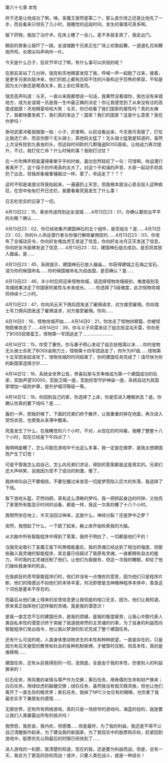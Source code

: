 第六十七章 本性


终于还是让他成功了啊，咦，圣魔王居然是第二个，那么皮尔改之还是比他先了一步，而且看来只领先了几小时，我睡觉的这段时间，发生的事情可真多啊。

服下药物，施加了治疗术，在床上睡了一会儿，差不多就复原了，我走出门。

眼前的景象让我吓了一跳，友谊城数千兄弟正在广场上欢歌起舞，一道道礼花和鞭炮齐鸣，长啸尖叫声响作一片。

今天是什么日子，狂欢节早过了啊，有什么事可以庆祝的呢？

在房前呆站了几分钟，瑞克和天地赐富发现了我，呼喊一声一起跑了过来，接着，是更多兄弟向我冲来，他们的脸上都有压抑不住的兴奋和近乎恐怖的笑容，不知是因为太兴奋还是喝酒太多，脸上全红得发亮。

瑞克高声叫道：与天，一直以来我都想说一句话，我果然没看错你，我也没有来错地方，成为友谊城一员是我一生中最正确的决定！你让我感觉到了从来没有过的高度成就感！天地赐富哈哈大笑：与天，你已经看了我们国家的属性吗？真的太棒了，我都快要发疯了，我们真的发达了！国家？我们的国家？这是什么意思？我在作梦吗！

泰坦武蒙冲着我狠狠一拍：小子，厉害啊，以前没看出来，今天我可真服了，打仗比我还亡命，而且你那个无头骑士，真他妈太猛了！无头骑士猛我是知道的，虽然上次没有抢到九香虫的头，但这段时间砍的几颗强盗BOSS首级，让他战力再次提升，不过，我打仗亡命？什么时候的事？我刚打过仗？

在一片吹捧声把我灌得晕晕乎乎的时候，晨剑忽然轻叹了一句：可惜啊，命运潜行者离开了，这个探子的作用真的太大了。对这个不和谐的声音，大家一起动手将其扔了出去，但我却象被重锤敲过一样，蒙了，命运走了？？？

这时不知是谁提议将我抬起来，一遍遍扔上天空，但我根本就没心思去投入这种疯狂，在空中匆匆打开日志栏，我要看看究竟发生了什么事！

日志栏忠实的记录了一切。

4月13日22：15，乘坐传送阵到达友谊城……4月13日23：01，你确认要挖出芊芊的左眼？确认……

4月13日23：02，你已经收集齐建国神石的五个组件，是否组合？是……4月13日23：02，你的仆人命运潜行者与你强行解除雇佣契约……4月13日23：03，你发布了全城动员令，你向好友嗜血虎王发送了信息，你向好友冰月正天发送了信息，你向好友冷面佛发送了信息……4月13日23：32，建国神石组合成功，是否将其放入器庙，是……

4月13日23：45，系统提示，建国神石已放入器庙，，你获得建城之石海之宝石，请为你的候国命名……你的候国被命名为自由国，是否确认？是……

4月13日23：46，半小时后将迎来怪物攻城，请选择怪物攻城级别，难度级别及攻城结果决定了你国家的属性与未来成长。……你选择了S级难度，此次怪物攻城将持续十二小时。

4月13日23：47，你向风云天下佣兵团发送了雇佣请求，对方接受雇佣。你向瑞士军刀佣兵团发送了雇佣请求，对方接受雇佣。你向……

4月14日0：16，怪物攻城开始……4月14日0：21，你攻击了怪物四臂猿，你被怪物箭蜂攻击了……4月14日0：39，你与义子风雷发动了组合技混沌天雷，你杀死了BOSS驭兽蛮王，怪物第一军团逃走了……………………

4月14日12：15，你受了重伤，你与妻子明心发动了组合技相濡以沫……你的宠物无头骑士杀死了BOSS金刚力士，怪物第十四军团逃走了，你升为97级……怪物第十五军团发起进攻了，怪物攻城的时间结束了，你的建国任务完成了！请尽快为你的新国家选择方针……

4月14日12：16，系统全世界公告，恭喜玩家与天争锋成为第一个建国成功的玩家，奖励声望30000，奖励卫城一座，奖励巨型守护神庙一座，系统自动为其国家增加一级防护罩，提升护城河等级一等。

4月14日12：18，你回到自己的家，你选择了上床，你是否进入睡眠状态？是。你确认你真的要下线吗？是……

轰的一声，把我扔够了，下面的兄弟们终于散开，让我重重的摔在地面，再次进入受伤状态，也使我从呆滞中醒来。

究竟发生了什么，在我睡觉的八个小时，不对，从现在的时间看，我睡了整整十八个小时，现在已经是下午四点了！

我明明是睡了，怎么可能在游戏中干出这么多事，我一定是在做梦，是我太想建国而产生了幻觉！

可是不管我怎么掐自己，怎么向兄弟们求证，得到的答案都是这是真实的。兄弟们还大声哄笑，说我因为受不了成功的刺激，傻了。

我拼命叫自己不要相信，不要在醒过来发现一切是梦而陷入巨大的失落，我选择了下线。

取下游戏头盔，茫然四顾，真有这么清晰的梦吗，我一把抓起身边的时钟，又拍亮了家里所有能显示时间的设备，都是一样，我这一次真的睡了十八个小时。

我颓然坐在地上，半天没回过神来，这是什么，神经分裂？还是梦中之梦？

突然，我想起了什么，一下跳了起来，躺上床开始检索我的大脑。

从大脑中所有智能程序中得到了答案，我终于明白了，一切都是他们干的！

当我完全吸引了圣魔王留下的黑暗能量后，我的灵魂已经达到了相当的强度，但那些融入我灵魂的智能程序，其总量已经超过了我原有灵魂，一直都拥有自主的能力，平时我的主灵魂压制了他们，让他们为我服务，但这一次我的睡眠，却给了他们操纵我身体的机会。

在我疯狂的责骂智能程序们时，他们并没有一点愧疚的意思，因为他们只是程序片断，他们的情感远不如他们的本体丰富，何况即使是法神赌神程序本体中，善良这个词也是基本不存在的。

而最后从他们身上得来的反馈信息更让我彻底的哑口无言，因为，他们让我知道，原来真正指挥他们这样做的灵魂，竟是我的潜意识！

是我一直念念不忘的建国任务，是我的烦燥，是我的极度疲劳，让我心中那代表人类自私本性的潜意识终于突破了我道貌岸然的主灵魂的约束，为了自身的利益而向智能程序们发出指令，他让我以梦游的形式完成了整个建国任务。

还有什么可说的呢，人类身体里动物求生的本性和种种欲望，一直是存在的，只是因为有后天接受的教育和社会的各种机制束缚，才被暂时压制，但其本性，真的是难移啊……

建国任务，还有从前我得到的一切，说倒底，全是由于我的本性，伤害别人的利益换来的！

红石任务，用凤凰的亲情与尊严作为交换；黄石任务，用侏儒的生命和财产换来；白石任务，用绿纹虎的脑髓交换；绿石任务，虽然我没有毁灭精灵族，但也让他们离开了一直生存的精灵界；紫石任务，毁掉了NPC少女仅有的眼睛，也伤害了我最忠实手下兼朋友的感情……

无限世界，还有所有网络游戏，真的只是一场掠夺的游戏吗，海蓝的目的，就是要让我们人类暴露出所有的弱点吗！

我愤怒，我悲哀，我内疚，但感慨……但是最终，为了我的利益，我还是不得不让自己清醒振作起来，为了建设我的新国家，为了我现实中的股票购买权，赶紧回到游戏中，股票优先认购最后的时限已经快到了……

进入游戏的一刹那，我清楚的知道，现在的我，还是要为利益而战，但是，总有一天，我会为了更高的目标而战！或许，只要人类在战斗，就是一种成长！





